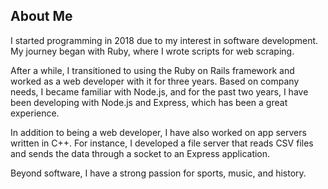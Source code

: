 ## About Me

I started programming in 2018 due to my interest in software development. My journey began with Ruby, where I wrote scripts for web scraping. 

After a while, I transitioned to using the Ruby on Rails framework and worked as a web developer with it for three years. Based on company needs, I became familiar with Node.js, and for the past two years, I have been developing with Node.js and Express, which has been a great experience.

In addition to being a web developer, I have also worked on app servers written in C++. For instance, I developed a file server that reads CSV files and sends the data through a socket to an Express application.

Beyond software, I have a strong passion for sports, music, and history.
